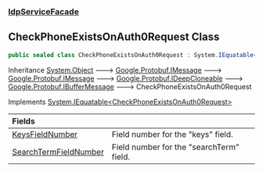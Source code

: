 ### [IdpServiceFacade](../index.md 'IdpServiceFacade')

## CheckPhoneExistsOnAuth0Request Class

```csharp
public sealed class CheckPhoneExistsOnAuth0Request : System.IEquatable<IdpServiceFacade.CheckPhoneExistsOnAuth0Request>
```

Inheritance [System\.Object](https://learn.microsoft.com/en-us/dotnet/api/system.object 'System\.Object') &#129106; [Google\.Protobuf\.IMessage](https://learn.microsoft.com/en-us/dotnet/api/google.protobuf.imessage 'Google\.Protobuf\.IMessage') &#129106; [Google\.Protobuf\.IMessage](https://learn.microsoft.com/en-us/dotnet/api/google.protobuf.imessage 'Google\.Protobuf\.IMessage') &#129106; [Google\.Protobuf\.IDeepCloneable](https://learn.microsoft.com/en-us/dotnet/api/google.protobuf.ideepcloneable 'Google\.Protobuf\.IDeepCloneable') &#129106; [Google\.Protobuf\.IBufferMessage](https://learn.microsoft.com/en-us/dotnet/api/google.protobuf.ibuffermessage 'Google\.Protobuf\.IBufferMessage') &#129106; CheckPhoneExistsOnAuth0Request

Implements [System\.IEquatable&lt;](https://learn.microsoft.com/en-us/dotnet/api/system.iequatable-1 'System\.IEquatable\`1')[CheckPhoneExistsOnAuth0Request](index.md 'IdpServiceFacade\.CheckPhoneExistsOnAuth0Request')[&gt;](https://learn.microsoft.com/en-us/dotnet/api/system.iequatable-1 'System\.IEquatable\`1')

| Fields | |
| :--- | :--- |
| [KeysFieldNumber](KeysFieldNumber.md 'IdpServiceFacade\.CheckPhoneExistsOnAuth0Request\.KeysFieldNumber') | Field number for the "keys" field\. |
| [SearchTermFieldNumber](SearchTermFieldNumber.md 'IdpServiceFacade\.CheckPhoneExistsOnAuth0Request\.SearchTermFieldNumber') | Field number for the "searchTerm" field\. |
